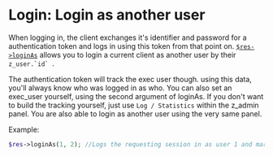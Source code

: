 # Login: Login as another user
When logging in, the client exchanges it's identifier and password for a authentication token and logs in using this token from that point on. [`$res->loginAs`](https://zdoc.zierhut-it.de/classes/Response.html#method_loginAs) allows you to login a current client as another user by their ```z_user.`id` ```. 

The authentication token will track the exec user though. using this data, you'll always know who was logged in as who. You can also set an exec_user yourself, using the second argument of loginAs. If you don't want to build the tracking yourself, just use `Log / Statistics` within the z_admin panel. You are also able to login as another user using the very same panel.

Example:
```php
$res->loginAs(1, 2); //Logs the requesting session in as user 1 and marks the real user as 2.
```